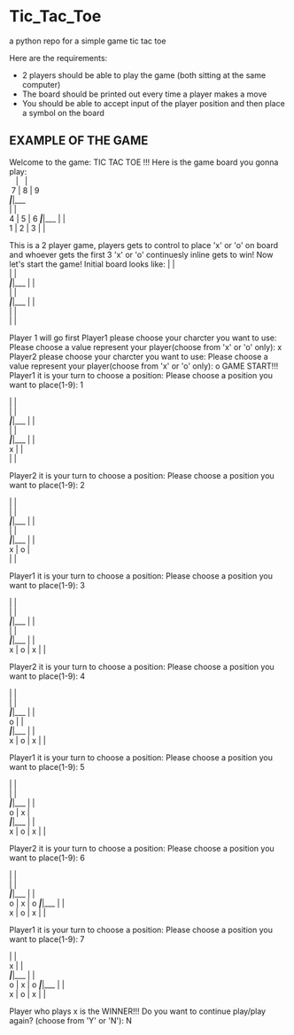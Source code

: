 # Tic_Tac_Toe
a python repo for a simple game tic tac toe


Here are the requirements:

- 2 players should be able to play the game (both sitting at the same computer)
- The board should be printed out every time a player makes a move
- You should be able to accept input of the player position and then place a symbol on the board

## EXAMPLE OF THE GAME

Welcome to the game: TIC TAC TOE !!!
Here is the game board you gonna play:  
&nbsp;&nbsp;&nbsp;|&nbsp;&nbsp;&nbsp;|&nbsp;&nbsp;&nbsp;     
&nbsp;7&nbsp;|&nbsp;8&nbsp;|&nbsp;9&nbsp;   
___|___|___  
   |   |     
 4 | 5 | 6 
___|___|___
   |   |   
 1 | 2 | 3 
   |   |   

This is a 2 player game, players gets to control to place 'x' or 'o' on board and whoever gets the first 3 'x' or 'o' continuesly inline gets to win!
Now let's start the game!
Initial board looks like: 
   |   |   
   |   |   
___|___|___
   |   |   
   |   |   
___|___|___
   |   |   
   |   |   
   |   |   

Player 1 will go first
Player1 please choose your charcter you want to use: 
Please choose a value represent your player(choose from 'x' or 'o' only): x
Player2 please choose your charcter you want to use: 
Please choose a value represent your player(choose from 'x' or 'o' only): o
GAME START!!!
Player1 it is your turn to choose a position: 
Please choose a position you want to place(1-9): 1

   |   |   
   |   |   
___|___|___
   |   |   
   |   |   
___|___|___
   |   |   
 x |   |   
   |   |   

Player2 it is your turn to choose a position: 
Please choose a position you want to place(1-9): 2

   |   |   
   |   |   
___|___|___
   |   |   
   |   |   
___|___|___
   |   |   
 x | o |   
   |   |   

Player1 it is your turn to choose a position: 
Please choose a position you want to place(1-9): 3

   |   |   
   |   |   
___|___|___
   |   |   
   |   |   
___|___|___
   |   |   
 x | o | x 
   |   |   

Player2 it is your turn to choose a position: 
Please choose a position you want to place(1-9): 4

   |   |   
   |   |   
___|___|___
   |   |   
 o |   |   
___|___|___
   |   |   
 x | o | x 
   |   |   

Player1 it is your turn to choose a position: 
Please choose a position you want to place(1-9): 5

   |   |   
   |   |   
___|___|___
   |   |   
 o | x |   
___|___|___
   |   |   
 x | o | x 
   |   |   

Player2 it is your turn to choose a position: 
Please choose a position you want to place(1-9): 6

   |   |   
   |   |   
___|___|___
   |   |   
 o | x | o 
___|___|___
   |   |   
 x | o | x 
   |   |   

Player1 it is your turn to choose a position: 
Please choose a position you want to place(1-9): 7

   |   |   
 x |   |   
___|___|___
   |   |   
 o | x | o 
___|___|___
   |   |   
 x | o | x 
   |   |   

Player who plays x is the WINNER!!!
Do you want to continue play/play again? (choose from 'Y' or 'N'): N
